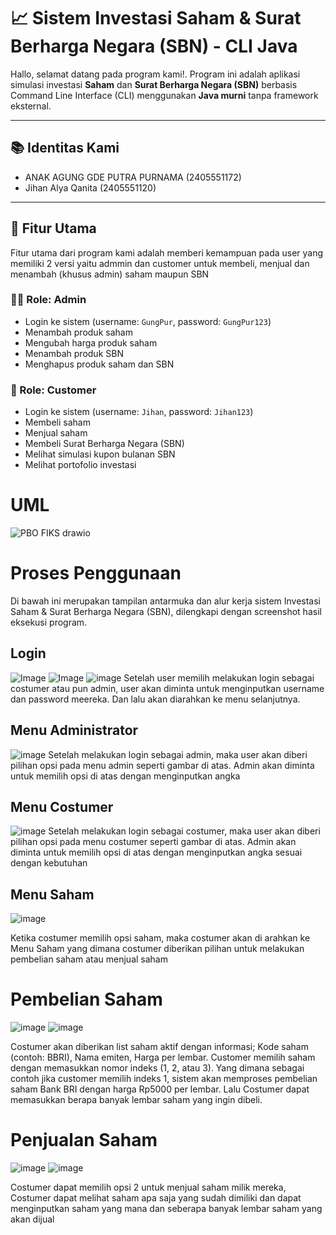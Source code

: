 # 📈 Sistem Investasi Saham & Surat Berharga Negara (SBN) - CLI Java

Hallo, selamat datang pada program kami!. Program ini adalah aplikasi simulasi investasi **Saham** dan **Surat Berharga Negara (SBN)** berbasis Command Line Interface (CLI) menggunakan **Java murni** tanpa framework eksternal.

---

## 📚 Identitas Kami
- ANAK AGUNG GDE PUTRA PURNAMA (2405551172)
- Jihan Alya Qanita (2405551120)

---

## 🧠 Fitur Utama
Fitur utama dari program kami adalah memberi kemampuan pada user yang memiliki 2 versi yaitu admmin dan customer untuk membeli, menjual dan menambah (khusus admin) saham maupun SBN

### 👨‍💼 Role: Admin
- Login ke sistem (username: `GungPur`, password: `GungPur123`)
- Menambah produk saham
- Mengubah harga produk saham
- Menambah produk SBN
- Menghapus produk saham dan SBN

### 👤 Role: Customer
- Login ke sistem (username: `Jihan`, password: `Jihan123`)
- Membeli saham
- Menjual saham
- Membeli Surat Berharga Negara (SBN)
- Melihat simulasi kupon bulanan SBN
- Melihat portofolio investasi

# UML
![PBO FIKS drawio](https://github.com/user-attachments/assets/db5978d4-b497-45a5-a54a-1c2a76acd149)

# Proses Penggunaan 
Di bawah ini merupakan tampilan antarmuka dan alur kerja sistem Investasi Saham & Surat Berharga Negara (SBN), dilengkapi dengan screenshot hasil eksekusi program. 

## Login 
![Image](https://github.com/user-attachments/assets/9c1cf89c-1021-4b46-9717-23a6e2141f7e)
![Image](https://github.com/user-attachments/assets/f97c147d-52c2-45c8-8ff1-f554f4dc9fd9)
![image](https://github.com/user-attachments/assets/562d85c0-443d-4d3e-a20c-e546dd5bab9f)
Setelah user memilih melakukan login sebagai costumer atau pun admin, user akan diminta untuk menginputkan username dan password meereka. Dan lalu akan diarahkan ke menu selanjutnya.

## Menu Administrator 
![image](https://github.com/user-attachments/assets/dd5889b2-39b6-4149-be31-cb123123d2a8)
Setelah melakukan login sebagai admin, maka user akan diberi pilihan opsi pada menu admin seperti gambar di atas. Admin akan diminta untuk memilih opsi di atas dengan menginputkan angka

## Menu Costumer
![image](https://github.com/user-attachments/assets/ba0f6538-5a59-4e80-8348-6a59e857eeb4)
Setelah melakukan login sebagai costumer, maka user akan diberi pilihan opsi pada menu costumer seperti gambar di atas. Admin akan diminta untuk memilih opsi di atas dengan menginputkan angka sesuai dengan kebutuhan

## Menu Saham 
![image](https://github.com/user-attachments/assets/815b0d14-83d0-4393-b6dc-d0c8de24039f)

Ketika costumer memilih opsi saham, maka costumer akan di arahkan ke Menu Saham yang dimana costumer diberikan pilihan untuk melakukan pembelian saham atau menjual saham

# Pembelian Saham 
![image](https://github.com/user-attachments/assets/191e0bc4-c171-4336-9dcb-99ee01e32b6f)
![image](https://github.com/user-attachments/assets/01c598d4-a883-42c3-8ce6-17f8a0106fa0)

Costumer akan diberikan list saham aktif dengan informasi; Kode saham (contoh: BBRI), Nama emiten, Harga per lembar. Customer memilih saham dengan memasukkan nomor indeks (1, 2, atau 3). Yang dimana sebagai contoh jika customer memilih indeks 1, sistem akan memproses pembelian saham Bank BRI dengan harga Rp5000 per lembar. Lalu Costumer dapat memasukkan berapa banyak lembar saham yang ingin dibeli.

# Penjualan Saham 
![image](https://github.com/user-attachments/assets/63dee591-4294-4dcc-9e68-924dde9a1b6e)
![image](https://github.com/user-attachments/assets/a918bd93-cd8e-45fb-9eed-bb3bc0b50951)

Costumer dapat memilih opsi 2 untuk menjual saham milik mereka, Costumer dapat melihat saham apa saja yang sudah dimiliki dan dapat menginputkan saham yang mana dan seberapa banyak lembar saham yang akan dijual 


